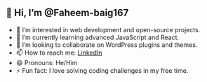## 👋 Hi, I’m @Faheem-baig167
- 👀 I’m interested in web development and open-source projects.
- 🌱 I’m currently learning advanced JavaScript and React.
- 💞️ I’m looking to collaborate on WordPress plugins and themes.
- 📫 How to reach me: [LinkedIn](https://www.linkedin.com/Faheem/Baig) 
- 😄 Pronouns: He/Him
- ⚡ Fun fact: I love solving coding challenges in my free time.


<!---
Faheem-baig167/Faheem-baig167 is a ✨ special ✨ repository because its `README.md` (this file) appears on your GitHub profile.
You can click the Preview link to take a look at your changes.
--->
